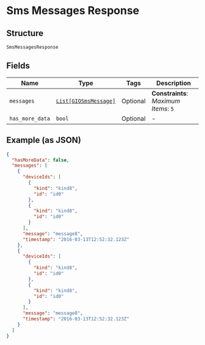 
# Sms Messages Response

## Structure

`SmsMessagesResponse`

## Fields

| Name | Type | Tags | Description |
|  --- | --- | --- | --- |
| `messages` | [`List[GIOSmsMessage]`](../../doc/models/gio-sms-message.md) | Optional | **Constraints**: *Maximum Items*: `5` |
| `has_more_data` | `bool` | Optional | - |

## Example (as JSON)

```json
{
  "hasMoreData": false,
  "messages": [
    {
      "deviceIds": [
        {
          "kind": "kind8",
          "id": "id0"
        },
        {
          "kind": "kind8",
          "id": "id0"
        }
      ],
      "message": "message8",
      "timestamp": "2016-03-13T12:52:32.123Z"
    },
    {
      "deviceIds": [
        {
          "kind": "kind8",
          "id": "id0"
        },
        {
          "kind": "kind8",
          "id": "id0"
        }
      ],
      "message": "message8",
      "timestamp": "2016-03-13T12:52:32.123Z"
    }
  ]
}
```

